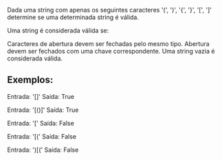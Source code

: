 Dada uma string com apenas os seguintes caracteres '(', ')', '{', '}', '[', ']' determine se uma determinada string é válida.

Uma string é considerada válida se:

Caracteres de abertura devem ser fechadas pelo mesmo tipo. Abertura devem ser fechados com uma chave correspondente. Uma string vazia é considerada válida.

## Exemplos:
Entrada: '[]'
Saída: True

Entrada: '[()]'
Saída: True

Entrada: '['
Saída: False

Entrada: '[('
Saída: False

Entrada: ')[('
Saída: False
